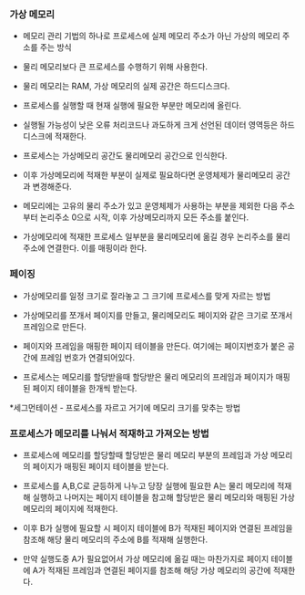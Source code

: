 ### 가상 메모리

* 메모리 관리 기법의 하나로 프로세스에 실제 메모리 주소가 아닌 가상의 메모리 주소를 주는 방식

* 물리 메모리보다 큰 프로세스를 수행하기 위해 사용한다.

* 물리 메모리는 RAM, 가상 메모리의 실제 공간은 하드디스크다.

* 프로세스를 실행할 때 현재 실행에 필요한 부분만 메모리에 올린다.

* 실행될 가능성이 낮은 오류 처리코드나 과도하게 크게 선언된 데이터 영역등은 하드디스크에 적재한다.

* 프로세스는 가상메모리 공간도 물리메모리 공간으로 인식한다.

* 이후 가상메모리에 적재한 부분이 실제로 필요하다면 운영체제가 물리메모리 공간과 변경해준다.

* 메모리에는 고유의 물리 주소가 있고 운영체제가 사용하는 부분을 제외한 다음 주소부터 논리주소 0으로 시작, 이후 가상메모리까지 모든 주소를 붙인다.

* 가상메모리에 적재한 프로세스 일부분을 물리메모리에 옮길 경우 논리주소를 물리주소에 연결한다. 이를 매핑이라 한다. 

### 페이징 

* 가상메모리를 일정 크기로 잘라놓고 그 크기에 프로세스를 맞게 자르는 방법

* 가상메모리를 쪼개서 페이지를 만들고, 물리메모리도 페이지와 같은 크기로 쪼개서 프레임으로 만든다.

* 페이지와 프레임을 매핑한 페이지 테이블을 만든다. 여기에는 페이지번호가 붙은 공간에 프레임 번호가 연결되어있다.

* 프로세스는 메모리를 할당받을때 할당받은 물리 메모리의 프레임과 페이지가 매핑된 페이지 테이블을 한개씩 받는다.

*세그먼테이션 - 프로세스를 자르고 거기에 메모리 크기를 맞추는 방법


### 프로세스가 메모리를 나눠서 적재하고 가져오는 방법

* 프로세스에 메모리를 할당할때 할당받은 물리 메모리 부분의 프레임과 가상 메모리의 페이지가 매핑된 페이지 테이블을 받는다.

* 프로세스를 A,B,C로 균등하게 나누고 당장 실행에 필요한 A는 물리 메모리에 적재해 실행하고 나머지는 페이지 테이블을 참고해 할당받은 물리 메모리와 매핑된 가상 메모리의 페이지에 적재한다.

* 이후 B가 실행에 필요할 시 페이지 테이블에 B가 적재된 페이지와 연결된 프레임을 참조해 해당 물리 메모리의 주소에 B를 적재해 실행한다.

* 만약 실행도중 A가 필요없어서 가상 메모리에 옮길 때는 마찬가지로 페이지 테이블에 A가 적재된 프레임과 연결된 페이지를 참조해 해당 가상 메모리의 공간에 적재한다.
